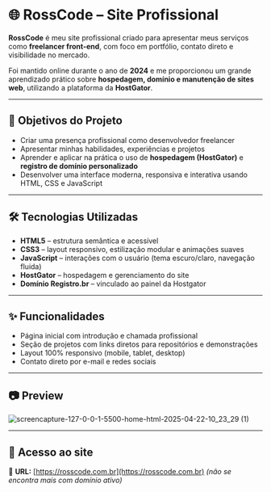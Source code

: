 # 🌐 RossCode – Site Profissional

**RossCode** é meu site profissional criado para apresentar meus serviços como **freelancer front-end**, com foco em portfólio, contato direto e visibilidade no mercado.

Foi mantido online durante o ano de **2024** e me proporcionou um grande aprendizado prático sobre **hospedagem, domínio e manutenção de sites web**, utilizando a plataforma da **HostGator**.

---

## 🎯 Objetivos do Projeto

- Criar uma presença profissional como desenvolvedor freelancer  
- Apresentar minhas habilidades, experiências e projetos  
- Aprender e aplicar na prática o uso de **hospedagem (HostGator)** e **registro de domínio personalizado**  
- Desenvolver uma interface moderna, responsiva e interativa usando HTML, CSS e JavaScript

---

## 🛠️ Tecnologias Utilizadas

- **HTML5** – estrutura semântica e acessível  
- **CSS3** – layout responsivo, estilização modular e animações suaves  
- **JavaScript** – interações com o usuário (tema escuro/claro, navegação fluida)  
- **HostGator** – hospedagem e gerenciamento do site  
- **Domínio Registro.br** – vinculado ao painel da Hostgator

---

## ✨ Funcionalidades

- Página inicial com introdução e chamada profissional  
- Seção de projetos com links diretos para repositórios e demonstrações  
- Layout 100% responsivo (mobile, tablet, desktop)  
- Contato direto por e-mail e redes sociais

---

## 📷 Preview
![screencapture-127-0-0-1-5500-home-html-2025-04-22-10_23_29 (1)](https://github.com/user-attachments/assets/6e2ad0e7-95ba-4524-95b4-a781d4e456fb)

---

## 🚀 Acesso ao site

📍 **URL:** [https://rosscode.com.br](https://rosscode.com.br) *(não se encontra mais com domínio ativo)*

